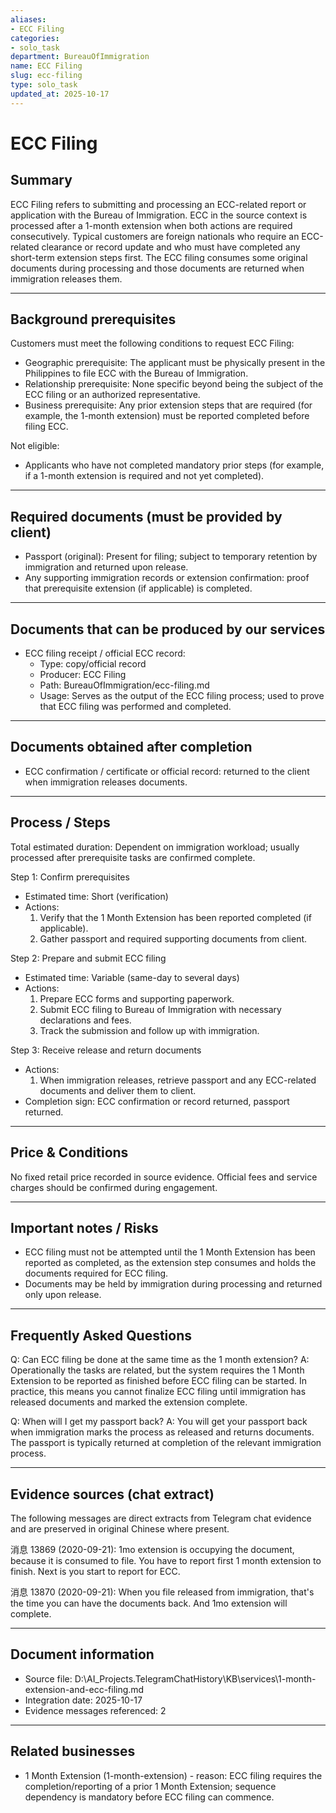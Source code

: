 ```yaml
---
aliases:
- ECC Filing
categories:
- solo_task
department: BureauOfImmigration
name: ECC Filing
slug: ecc-filing
type: solo_task
updated_at: 2025-10-17
---
```


# ECC Filing

## Summary

ECC Filing refers to submitting and processing an ECC-related report or application with the Bureau of Immigration. ECC in the source context is processed after a 1-month extension when both actions are required consecutively. Typical customers are foreign nationals who require an ECC-related clearance or record update and who must have completed any short-term extension steps first. The ECC filing consumes some original documents during processing and those documents are returned when immigration releases them.

---

## Background prerequisites

Customers must meet the following conditions to request ECC Filing:

- Geographic prerequisite: The applicant must be physically present in the Philippines to file ECC with the Bureau of Immigration.
- Relationship prerequisite: None specific beyond being the subject of the ECC filing or an authorized representative.
- Business prerequisite: Any prior extension steps that are required (for example, the 1-month extension) must be reported completed before filing ECC.

Not eligible:
- Applicants who have not completed mandatory prior steps (for example, if a 1-month extension is required and not yet completed).

---

## Required documents (must be provided by client)

- Passport (original): Present for filing; subject to temporary retention by immigration and returned upon release.
- Any supporting immigration records or extension confirmation: proof that prerequisite extension (if applicable) is completed.

---

## Documents that can be produced by our services

- ECC filing receipt / official ECC record:
  - Type: copy/official record
  - Producer: ECC Filing
  - Path: BureauOfImmigration/ecc-filing.md
  - Usage: Serves as the output of the ECC filing process; used to prove that ECC filing was performed and completed.

---

## Documents obtained after completion

- ECC confirmation / certificate or official record: returned to the client when immigration releases documents.

---

## Process / Steps

Total estimated duration: Dependent on immigration workload; usually processed after prerequisite tasks are confirmed complete.

Step 1: Confirm prerequisites
- Estimated time: Short (verification)
- Actions:
  1. Verify that the 1 Month Extension has been reported completed (if applicable).
  2. Gather passport and required supporting documents from client.

Step 2: Prepare and submit ECC filing
- Estimated time: Variable (same-day to several days)
- Actions:
  1. Prepare ECC forms and supporting paperwork.
  2. Submit ECC filing to Bureau of Immigration with necessary declarations and fees.
  3. Track the submission and follow up with immigration.

Step 3: Receive release and return documents
- Actions:
  1. When immigration releases, retrieve passport and any ECC-related documents and deliver them to client.
- Completion sign: ECC confirmation or record returned, passport returned.

---

## Price & Conditions

No fixed retail price recorded in source evidence. Official fees and service charges should be confirmed during engagement.

---

## Important notes / Risks

- ECC filing must not be attempted until the 1 Month Extension has been reported as completed, as the extension step consumes and holds the documents required for ECC filing.
- Documents may be held by immigration during processing and returned only upon release.

---

## Frequently Asked Questions

Q: Can ECC filing be done at the same time as the 1 month extension?
A: Operationally the tasks are related, but the system requires the 1 Month Extension to be reported as finished before ECC filing can be started. In practice, this means you cannot finalize ECC filing until immigration has released documents and marked the extension complete.

Q: When will I get my passport back?
A: You will get your passport back when immigration marks the process as released and returns documents. The passport is typically returned at completion of the relevant immigration process.

---

## Evidence sources (chat extract)

The following messages are direct extracts from Telegram chat evidence and are preserved in original Chinese where present.

消息 13869 (2020-09-21):
1mo extension is occupying the document, because it is consumed to file. You have to report first 1 month extension to finish. Next is you start to report for ECC.

消息 13870 (2020-09-21):
When you file released from immigration, that's the time you can have the documents back. And 1mo extension will complete.

---

## Document information

- Source file: D:\AI_Projects\.TelegramChatHistory\KB\services\1-month-extension-and-ecc-filing.md
- Integration date: 2025-10-17
- Evidence messages referenced: 2

---

## Related businesses

- 1 Month Extension (1-month-extension) - reason: ECC filing requires the completion/reporting of a prior 1 Month Extension; sequence dependency is mandatory before ECC filing can commence.

